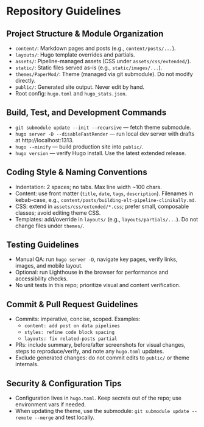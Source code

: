 # Repository Guidelines

## Project Structure & Module Organization
- `content/`: Markdown pages and posts (e.g., `content/posts/...`).
- `layouts/`: Hugo template overrides and partials.
- `assets/`: Pipeline-managed assets (CSS under `assets/css/extended/`).
- `static/`: Static files served as-is (e.g., `static/images/...`).
- `themes/PaperMod/`: Theme (managed via git submodule). Do not modify directly.
- `public/`: Generated site output. Never edit by hand.
- Root config: `hugo.toml` and `hugo_stats.json`.

## Build, Test, and Development Commands
- `git submodule update --init --recursive` — fetch theme submodule.
- `hugo server -D --disableFastRender` — run local dev server with drafts at http://localhost:1313.
- `hugo --minify` — build production site into `public/`.
- `hugo version` — verify Hugo install. Use the latest extended release.

## Coding Style & Naming Conventions
- Indentation: 2 spaces; no tabs. Max line width ~100 chars.
- Content: use front matter (`title`, `date`, `tags`, `description`). Filenames in kebab-case, e.g., `content/posts/building-elt-pipeline-clinikally.md`.
- CSS: extend in `assets/css/extended/*.css`; prefer small, composable classes; avoid editing theme CSS.
- Templates: add/override in `layouts/` (e.g., `layouts/partials/...`). Do not change files under `themes/`.

## Testing Guidelines
- Manual QA: run `hugo server -D`, navigate key pages, verify links, images, and mobile layout.
- Optional: run Lighthouse in the browser for performance and accessibility checks.
- No unit tests in this repo; prioritize visual and content verification.

## Commit & Pull Request Guidelines
- Commits: imperative, concise, scoped. Examples:
  - `content: add post on data pipelines`
  - `styles: refine code block spacing`
  - `layouts: fix related-posts partial`
- PRs: include summary, before/after screenshots for visual changes, steps to reproduce/verify, and note any `hugo.toml` updates.
- Exclude generated changes: do not commit edits to `public/` or theme internals.

## Security & Configuration Tips
- Configuration lives in `hugo.toml`. Keep secrets out of the repo; use environment vars if needed.
- When updating the theme, use the submodule: `git submodule update --remote --merge` and test locally.
